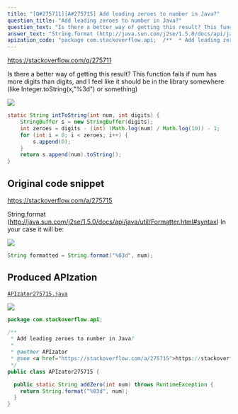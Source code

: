 ```yaml
---
title: "[Q#275711][A#275715] Add leading zeroes to number in Java?"
question_title: "Add leading zeroes to number in Java?"
question_text: "Is there a better way of getting this result? This function fails if num has more digits than digits, and I feel like it should be in the library somewhere (like Integer.toString(x,\"%3d\") or something)"
answer_text: "String.format (http://java.sun.com/j2se/1.5.0/docs/api/java/util/Formatter.html#syntax) In your case it will be:"
apization_code: "package com.stackoverflow.api;  /**  * Add leading zeroes to number in Java?  *  * @author APIzator  * @see <a href=\"https://stackoverflow.com/a/275715\">https://stackoverflow.com/a/275715</a>  */ public class APIzator275715 {    public static String addZero(int num) throws RuntimeException {     return String.format(\"%03d\", num);   } }"
---
```


https://stackoverflow.com/q/275711

Is there a better way of getting this result? This function fails if num has more digits than digits, and I feel like it should be in the library somewhere (like Integer.toString(x,&quot;%3d&quot;) or something)


<div class="code-logo"><img src="/stackoverflow.png" /></div>

```java
static String intToString(int num, int digits) {
    StringBuffer s = new StringBuffer(digits);
    int zeroes = digits - (int) (Math.log(num) / Math.log(10)) - 1; 
    for (int i = 0; i < zeroes; i++) {
        s.append(0);
    }
    return s.append(num).toString();
}
```


## Original code snippet

https://stackoverflow.com/a/275715

String.format (http://java.sun.com/j2se/1.5.0/docs/api/java/util/Formatter.html#syntax)
In your case it will be:

<div class="code-logo"><img src="/stackoverflow.png" /></div>

```java
String formatted = String.format("%03d", num);
```

## Produced APIzation

[`APIzator275715.java`](https://github.com/pasqualesalza/apization-temp-data/raw/master/search/APIzator275715.java)

<div class="code-logo"><img src="/apizator.png" /></div>

```java
package com.stackoverflow.api;

/**
 * Add leading zeroes to number in Java?
 *
 * @author APIzator
 * @see <a href="https://stackoverflow.com/a/275715">https://stackoverflow.com/a/275715</a>
 */
public class APIzator275715 {

  public static String addZero(int num) throws RuntimeException {
    return String.format("%03d", num);
  }
}

```